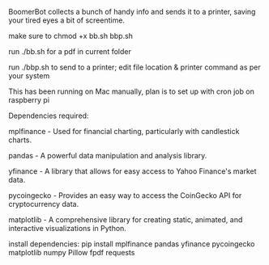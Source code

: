 BoomerBot collects a bunch of handy info and sends it to a printer, saving your tired eyes a bit of screentime. 

make sure to chmod +x bb.sh bbp.sh

run ./bb.sh for a pdf in current folder

run ./bbp.sh to send to a printer; edit file location & printer command as per your system

This has been running on Mac manually, plan is to set up with cron job on raspberry pi

Dependencies required:

mplfinance - Used for financial charting, particularly with candlestick charts.

pandas - A powerful data manipulation and analysis library.

yfinance - A library that allows for easy access to Yahoo Finance's market data.

pycoingecko - Provides an easy way to access the CoinGecko API for cryptocurrency data.

matplotlib - A comprehensive library for creating static, animated, and interactive visualizations in Python.

install dependencies: pip install mplfinance pandas yfinance pycoingecko matplotlib numpy Pillow fpdf requests
